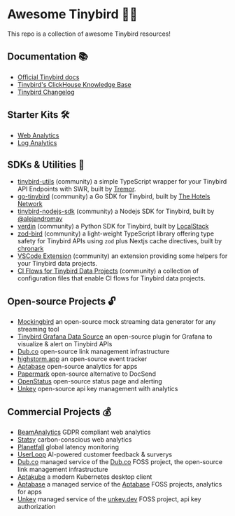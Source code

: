 # Awesome Tinybird 🐥✨

This repo is a collection of awesome Tinybird resources!

## Documentation 📚

- [Official Tinybird docs](https://tinybird.co/docs)
- [Tinybird's ClickHouse Knowledge Base](https://www.tinybird.co/clickhouse/knowledge-base)
- [Tinybird Changelog](https://www.tinybird.co/changelog)

## Starter Kits 🛠️

- [Web Analytics](https://github.com/tinybirdco/web-analytics-starter-kit)
- [Log Analytics](https://github.com/tinybirdco/log-analytics-starter-kit)

## SDKs & Utilities 🧰

- [tinybird-utils](https://github.com/tremorlabs/tinybird-utils) (community) a simple TypeScript wrapper for your Tinybird API Endpoints with SWR, built by [Tremor](https://www.tremor.so/).
- [go-tinybird](https://github.com/the-hotels-network/go-tinybird) (community) a Go SDK for Tinybird, built by [The Hotels Network](https://github.com/the-hotels-network)
- [tinybird-nodejs-sdk](https://github.com/alejandromav/tinybird-nodejs-sdk) (community) a Nodejs SDK for Tinybird, built by [@alejandromav](https://github.com/alejandromav/)
- [verdin](https://github.com/localstack/verdin) (community) a Python SDK for Tinybird, built by [LocalStack](https://github.com/localstack)
- [zod-bird](https://github.com/chronark/zod-bird) (community) a light-weight TypeScript library offering type safety for Tinybird APIs using `zod` plus Nextjs cache directives, built by [chronark](https://github.com/chronark/)
- [VSCode Extension](https://github.com/tinybirdco/vscode-tinybird-support) (community) an extension providing some helpers for your Tinybird data projects.
- [CI Flows for Tinybird Data Projects](https://github.com/tinybirdco/ci) (community) a collection of configuration files that enable CI flows for Tinybird data projects.

## Open-source Projects 🔓

- [Mockingbird](https://mockingbird.tinybird.co/) an open-source mock streaming data generator for any streaming tool
- [Tinybird Grafana Data Source](https://github.com/tinybirdco/grafana-tinybird-datasource) an open-source plugin for Grafana to visualize & alert on Tinybird APIs
- [Dub.co](https://github.com/dubinc/dub) open-source link management infrastructure
- [highstorm.app](https://github.com/chronark/highstorm) an open-source event tracker
- [Aptabase](https://github.com/aptabase/aptabase) open-source analytics for apps
- [Papermark](https://github.com/mfts/papermark) open-source alternative to DocSend
- [OpenStatus](https://github.com/mxkaske/openstatus) open-source status page and alerting
- [Unkey](https://github.com/unkeyed/unkey) open-source api key management with analytics

## Commercial Projects 💰

- [BeamAnalytics](https://beamanalytics.io) GDPR compliant web analytics
- [Statsy](https://statsy.com/) carbon-conscious web analytics
- [Planetfall](https://planetfall.io/) global latency monitoring
- [UserLoop](https://userloop.io/) AI-powered customer feedback & surverys
- [Dub.co](https://dub.co/) managed service of the [Dub.co](https://github.com/dubinc/dub) FOSS project, the open-source link management infrastructure
- [Aptakube](https://aptakube.com/) a modern Kubernetes desktop client
- [Aptabase](https://aptabase.com/) a managed service of the [Aptabase](https://github.com/aptabase/aptabase) FOSS projects, analytics for apps
- [Unkey](https://unkey.dev) managed service of the [unkey.dev](https://github.com/unkeyed/unkey) FOSS project, api key authorization

